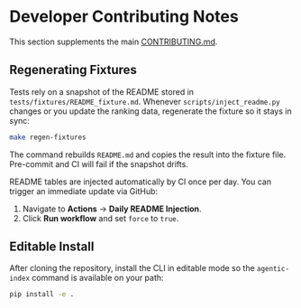 # Developer Contributing Notes

This section supplements the main [CONTRIBUTING.md](https://github.com/adrianwedd/Agentic-Index/blob/main/CONTRIBUTING.md).

## Regenerating Fixtures

Tests rely on a snapshot of the README stored in `tests/fixtures/README_fixture.md`.
Whenever `scripts/inject_readme.py` changes or you update the ranking data,
regenerate the fixture so it stays in sync:

```bash
make regen-fixtures
```

The command rebuilds `README.md` and copies the result into the fixture file.
Pre-commit and CI will fail if the snapshot drifts.

README tables are injected automatically by CI once per day. You can trigger an
immediate update via GitHub:

1. Navigate to **Actions** → **Daily README Injection**.
2. Click **Run workflow** and set `force` to `true`.

## Editable Install

After cloning the repository, install the CLI in editable mode so the
`agentic-index` command is available on your path:

```bash
pip install -e .
```
